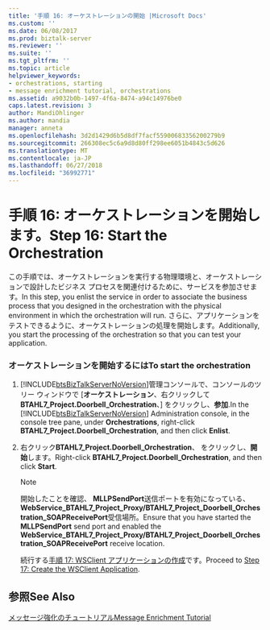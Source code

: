 ```yaml
---
title: '手順 16: オーケストレーションの開始 |Microsoft Docs'
ms.custom: ''
ms.date: 06/08/2017
ms.prod: biztalk-server
ms.reviewer: ''
ms.suite: ''
ms.tgt_pltfrm: ''
ms.topic: article
helpviewer_keywords:
- orchestrations, starting
- message enrichment tutorial, orchestrations
ms.assetid: a9032b0b-1497-4f6a-8474-a94c14976be0
caps.latest.revision: 3
author: MandiOhlinger
ms.author: mandia
manager: anneta
ms.openlocfilehash: 3d2d1429d6b5d8df7facf55900683356200279b9
ms.sourcegitcommit: 266308ec5c6a9d8d80ff298ee6051b4843c5d626
ms.translationtype: MT
ms.contentlocale: ja-JP
ms.lasthandoff: 06/27/2018
ms.locfileid: "36992771"
---
```

# <a name="step-16-start-the-orchestration"></a><span data-ttu-id="06482-102">手順 16: オーケストレーションを開始します。</span><span class="sxs-lookup"><span data-stu-id="06482-102">Step 16: Start the Orchestration</span></span>
<span data-ttu-id="06482-103">この手順では、オーケストレーションを実行する物理環境と、オーケストレーションで設計したビジネス プロセスを関連付けるために、サービスを参加させます。</span><span class="sxs-lookup"><span data-stu-id="06482-103">In this step, you enlist the service in order to associate the business process that you designed in the orchestration with the physical environment in which the orchestration will run.</span></span> <span data-ttu-id="06482-104">さらに、アプリケーションをテストできるように、オーケストレーションの処理を開始します。</span><span class="sxs-lookup"><span data-stu-id="06482-104">Additionally, you start the processing of the orchestration so that you can test your application.</span></span>  
  
### <a name="to-start-the-orchestration"></a><span data-ttu-id="06482-105">オーケストレーションを開始するには</span><span class="sxs-lookup"><span data-stu-id="06482-105">To start the orchestration</span></span>  
  
1. <span data-ttu-id="06482-106">[!INCLUDE[btsBizTalkServerNoVersion](../../includes/btsbiztalkservernoversion-md.md)]管理コンソールで、コンソールのツリー ウィンドウで [**オーケストレーション**、右クリックして**BTAHL7_Project.Doorbell_Orchestration**、] をクリックし、**参加**.</span><span class="sxs-lookup"><span data-stu-id="06482-106">In the [!INCLUDE[btsBizTalkServerNoVersion](../../includes/btsbiztalkservernoversion-md.md)] Administration console, in the console tree pane, under **Orchestrations**, right-click **BTAHL7_Project.Doorbell_Orchestration**, and then click **Enlist**.</span></span>  
  
2. <span data-ttu-id="06482-107">右クリック**BTAHL7_Project.Doorbell_Orchestration**、 をクリックし、**開始**します。</span><span class="sxs-lookup"><span data-stu-id="06482-107">Right-click **BTAHL7_Project.Doorbell_Orchestration**, and then click **Start**.</span></span>  
  
   > [!NOTE]
   >  <span data-ttu-id="06482-108">開始したことを確認、 **MLLPSendPort**送信ポートを有効になっている、 **WebService_BTAHL7_Project_Proxy/BTAHL7_Project_Doorbell_Orchestration_SOAPReceivePort**受信場所。</span><span class="sxs-lookup"><span data-stu-id="06482-108">Ensure that you have started the **MLLPSendPort** send port and enabled the **WebService_BTAHL7_Project_Proxy/BTAHL7_Project_Doorbell_Orchestration_SOAPReceivePort** receive location.</span></span>  
  
   <span data-ttu-id="06482-109">続行する[手順 17: WSClient アプリケーションの作成](../../adapters-and-accelerators/accelerator-hl7/step-17-create-the-wsclient-application.md)です。</span><span class="sxs-lookup"><span data-stu-id="06482-109">Proceed to [Step 17: Create the WSClient Application](../../adapters-and-accelerators/accelerator-hl7/step-17-create-the-wsclient-application.md).</span></span>  
  
## <a name="see-also"></a><span data-ttu-id="06482-110">参照</span><span class="sxs-lookup"><span data-stu-id="06482-110">See Also</span></span>  
 [<span data-ttu-id="06482-111">メッセージ強化のチュートリアル</span><span class="sxs-lookup"><span data-stu-id="06482-111">Message Enrichment Tutorial</span></span>](../../adapters-and-accelerators/accelerator-hl7/message-enrichment-tutorial.md)